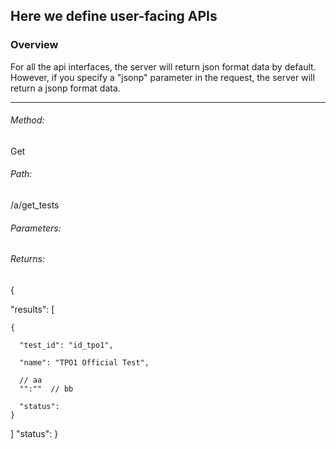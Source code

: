 ## Here we define user-facing APIs

### Overview
For all the api interfaces, the server will return json format data by default.
However, if you specify a "jsonp" parameter in the request, the server will return a jsonp format data.

----
###### Method:
Get

###### Path:
/a/get_tests

###### Parameters:

###### Returns:
{

  "results": [

    {

      "test_id": "id_tpo1",

      "name": "TPO1 Official Test",

      // aa
      "":""  // bb
      
      "status":
    }
  ]
  "status":
}
